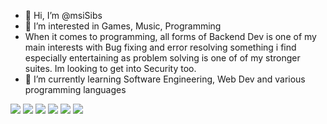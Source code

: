 - 👋 Hi, I’m @msiSibs
- 👀 I’m interested in Games, Music, Programming 
- When it comes to programming, all forms of Backend Dev is one of my main interests with Bug fixing and error resolving something i find especially entertaining as problem solving is one of of my stronger suites. Im looking to get into Security too. 
- 🌱 I’m currently learning Software Engineering, Web Dev and various programming languages


![](https://img.shields.io/badge/Editor-IntelliJ_IDEA_Ultimate-informational?style=flat&logo=<LOGO_NAME>&logoColor=white&color=2bbc8a)
![](https://img.shields.io/badge/Language-Java-green)
![](https://img.shields.io/badge/Language-C++-green)
![](https://img.shields.io/badge/Language-Javascript-green)
![](https://img.shields.io/badge/Language-HTML-green)
![](https://img.shields.io/badge/Language-PHP-green)



<!---
msiSibs/msiSibs is a ✨ special ✨ repository because its `README.md` (this file) appears on your GitHub profile.
You can click the Preview link to take a look at your changes.
--->
